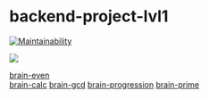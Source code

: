 # backend-project-lvl1

[![Maintainability](https://api.codeclimate.com/v1/badges/b8c36546adccf56cbaac/maintainability)](https://codeclimate.com/github/ritailchenko/backend-project-lvl1/maintainability)



![](https://github.com/ritailchenko/backend-project-lvl1/workflows/make%20lint/badge.svg)

[brain-even](https://asciinema.org/a/9uqgQsSCkLJRcs5ZD27j5gXxF) <br />
[brain-calc]( https://asciinema.org/a/IkpgNjUxTo2FvQ5SnwREp0Leq)
[brain-gcd](https://asciinema.org/a/w8B21wTApvLvKdhphLk8QIRRP)
[brain-progression](https://asciinema.org/a/EJ5bPFtINxe6zIQaeIEr0bIJN)
[brain-prime](https://asciinema.org/a/aijzcT6NDfadNW0axfRGUsTKS)
